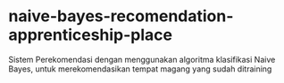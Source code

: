 # naive-bayes-recomendation-apprenticeship-place

Sistem Perekomendasi dengan menggunakan algoritma klasifikasi Naive Bayes, untuk merekomendasikan tempat magang yang sudah ditraining
